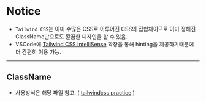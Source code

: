 # Notice
* `Tailwind CSS`는 이미 수많은 CSS로 이루어진 CSS의 집합체이므로 이미 정해진 ClassName만으로도 깔끔한 디자인을 할 수 있음.
* VSCode에 [Tailwind CSS IntelliSense](https://marketplace.visualstudio.com/items?itemName=bradlc.vscode-tailwindcss) 확장을 통해 hinting을 제공하기때문에 더 간편히 이용 가능.

---

## ClassName
* 사용방식은 해당 파일 참고. ( [tailwindcss practice](/app/pages/tailwind/page.tsx) )